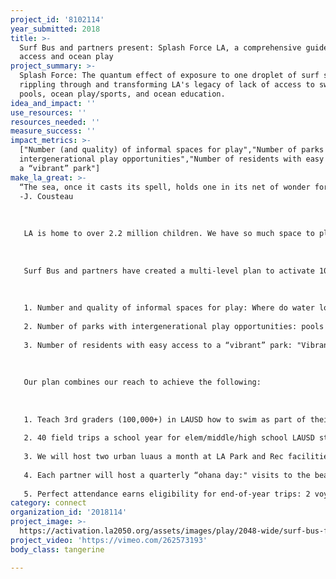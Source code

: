 ```yaml
---
project_id: '8102114'
year_submitted: 2018
title: >-
  Surf Bus and partners present: Splash Force LA, a comprehensive guide to beach
  access and ocean play
project_summary: >-
  Splash Force: The quantum effect of exposure to one droplet of surf stoke,
  rippling through and transforming LA's legacy of lack of access to swimming
  pools, ocean play/sports, and ocean education.
idea_and_impact: ''
use_resources: ''
resources_needed: ''
measure_success: ''
impact_metrics: >-
  ["Number (and quality) of informal spaces for play","Number of parks with
  intergenerational play opportunities","Number of residents with easy access to
  a “vibrant” park"]
make_la_great: >-
  “The sea, once it casts its spell, holds one in its net of wonder forever.”
  -J. Cousteau
   
   
   
   LA is home to over 2.2 million children. We have so much space to play--mountainous wilderness, vast desert/prairie plains, over 200 park & rec. depts., and 57 miles of coastline. Yet, there is a legacy of segregation of swimming pools and ocean spaces in LA that has led to what we term a "crisis of blue culture." Our children are not learning how to swim (in 2017 64% of African American children, 45% of Latino children, and 40% of caucasian children cannot swim) and they are not visiting their beaches to play (50% of middle school aged children in LA Co. have never seen the beach). For young Angelenos to realize their full potential, we have to transform our legacy. Like the ocean, we must afford our youth equal opportunity by bridging gaps in access to swim lessons, ocean safety and surf lessons, and a fun and interactive marine science curriculum to buttress their physical experience. We must focus on involving entire families/communities in the solution. We seek to measure the quantum impact of their inclusion and support on the whole of Los Angeles.
   
   
   
   Surf Bus and partners have created a multi-level plan to activate 100,000 Angelenos to claim coastal spaces through play. Our program, “Splash Force LA” is a collaboration with AltaSea and Los Angeles Maritime Institute. Together, our focus is on measuring the following three LA2050 metrics: 
   
   
   
   1. Number and quality of informal spaces for play: Where do water lovers hang out between sessions, how come, what is happening there? Beach parking lots, pool decks, port hangars…
   
   2. Number of parks with intergenerational play opportunities: pools and beaches provide open and creative play opportunities for all generations. Our program integrates entire families into various levels of "play" and we have a plan to encourage and measure family involvement.
   
   3. Number of residents with easy access to a “vibrant” park: "Vibrancy" to us means amount, quality, and creativity of use. Beaches provide tons of open space--both structured and unstructured. Vibrancy is impacted by the ability to travel with ease, the confidence to start the trip, a feeling of support, and a sense of belonging upon arrival.
   
   
   
   Our plan combines our reach to achieve the following:
   
   
   
   1. Teach 3rd graders (100,000+) in LAUSD how to swim as part of their in-school pe experience. 
   
   2. 40 field trips a school year for elem/middle/high school LAUSD students that include a Surf Bus lesson in Santa Monica, lunch, a visit to AltaSea/Cabrillo Aquarium, and a sail on a LAMI tall ship. 
   
   3. We will host two urban luaus a month at LA Park and Rec facilities to build relationships with families and community.
   
   4. Each partner will host a quarterly “ohana day:" visits to the beach/altasea/lami for family/friends. 
   
   5. Perfect attendance earns eligibility for end-of-year trips: 2 voyages to Catalina for 30 people on each ship and/or 1 surf camping trip for 20 groms.
category: connect
organization_id: '2018114'
project_image: >-
  https://activation.la2050.org/assets/images/play/2048-wide/surf-bus-foundation.jpg
project_video: 'https://vimeo.com/262573193'
body_class: tangerine

---
```

